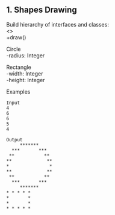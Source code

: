 ## 1. Shapes Drawing

Build hierarchy of interfaces and classes:<br>
<<Drawable>><br>
+draw()

Circle<br>
-radius: Integer

Rectangle<br>
-width: Integer<br>
-height: Integer<br>

Examples

```
Input	
4
6
6
5
4	 

Output    
     *******     
  ***       ***  
 **           ** 
**             **
*               *
**             **
 **           ** 
  ***       ***  
     *******
* * * * *
*       *
*       *
* * * * *
```
